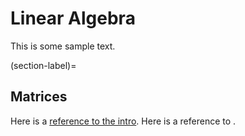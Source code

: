 # Linear Algebra

This is some sample text.

(section-label)=
## Matrices

Here is a [reference to the intro](intro.md). Here is a reference to [](section-label).
